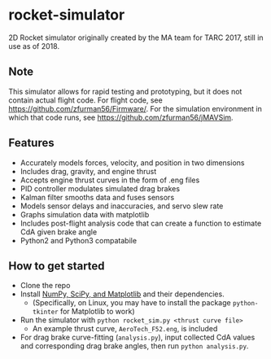 # rocket-simulator
2D Rocket simulator originally created by the MA team for TARC 2017, still in use as of 2018.

## Note
This simulator allows for rapid testing and prototyping, but it does not contain actual flight code. For flight code, see <https://github.com/zfurman56/Firmware/>. For the simulation environment in which that code runs, see <https://github.com/zfurman56/jMAVSim>.

## Features
* Accurately models forces, velocity, and position in two dimensions
* Includes drag, gravity, and engine thrust
* Accepts engine thrust curves in the form of .eng files
* PID controller modulates simulated drag brakes
* Kalman filter smooths data and fuses sensors
* Models sensor delays and inaccuracies, and servo slew rate
* Graphs simulation data with matplotlib
* Includes post-flight analysis code that can create a function to estimate CdA given brake angle
* Python2 and Python3 compatabile

## How to get started
* Clone the repo
* Install [NumPy, SciPy, and Matplotlib](https://scipy.org/install.html) and their dependencies.
  * (Specifically, on Linux, you may have to install the package `python-tkinter` for Matplotlib to work)
* Run the simulator with `python rocket_sim.py <thrust curve file>`
  * An example thrust curve, `AeroTech_F52.eng`, is included
* For drag brake curve-fitting (`analysis.py`), input collected CdA values and corresponding drag brake angles, then run `python analysis.py`.
